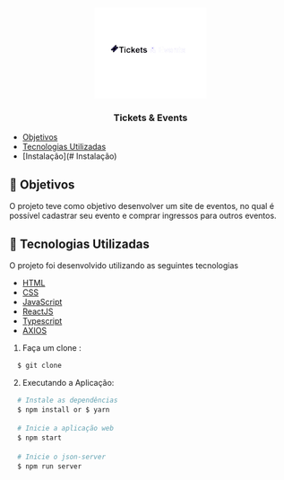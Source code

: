 <h3 align="center">
    <img alt="Logo" title="#logo" width="200px" src=".github/Logo.png">
    <br><br>
    <b>Tickets & Events</b>
    <br>
</h3>

- [Objetivos](#Objetivos)
- [Tecnologias Utilizadas](#tecnologias-utilizadas)
- [Instalação](# Instalação)


<a id="Objetivos"></a>

## :bookmark: Objetivos

O projeto teve como objetivo desenvolver um site de eventos, no qual é possível cadastrar seu evento e comprar ingressos para outros eventos.

<a id="tecnologias-utilizadas"></a>

## :rocket: Tecnologias Utilizadas

O projeto foi desenvolvido utilizando as seguintes tecnologias

- [HTML](https://devdocs.io/html/)
- [CSS](https://devdocs.io/css/)
- [JavaScript](https://devdocs.io/javascript/)
- [ReactJS](https://pt-br.reactjs.org/)
- [Typescript](https://www.typescriptlang.org/)
- [AXIOS](https://axios-http.com/ptbr/docs/intro)

<a id="instalacao"></a>

1. Faça um clone :

```sh
  $ git clone 
```

2. Executando a Aplicação:

```sh
  # Instale as dependências
  $ npm install or $ yarn

  # Inicie a aplicação web
  $ npm start

  # Inicie o json-server
  $ npm run server
```

